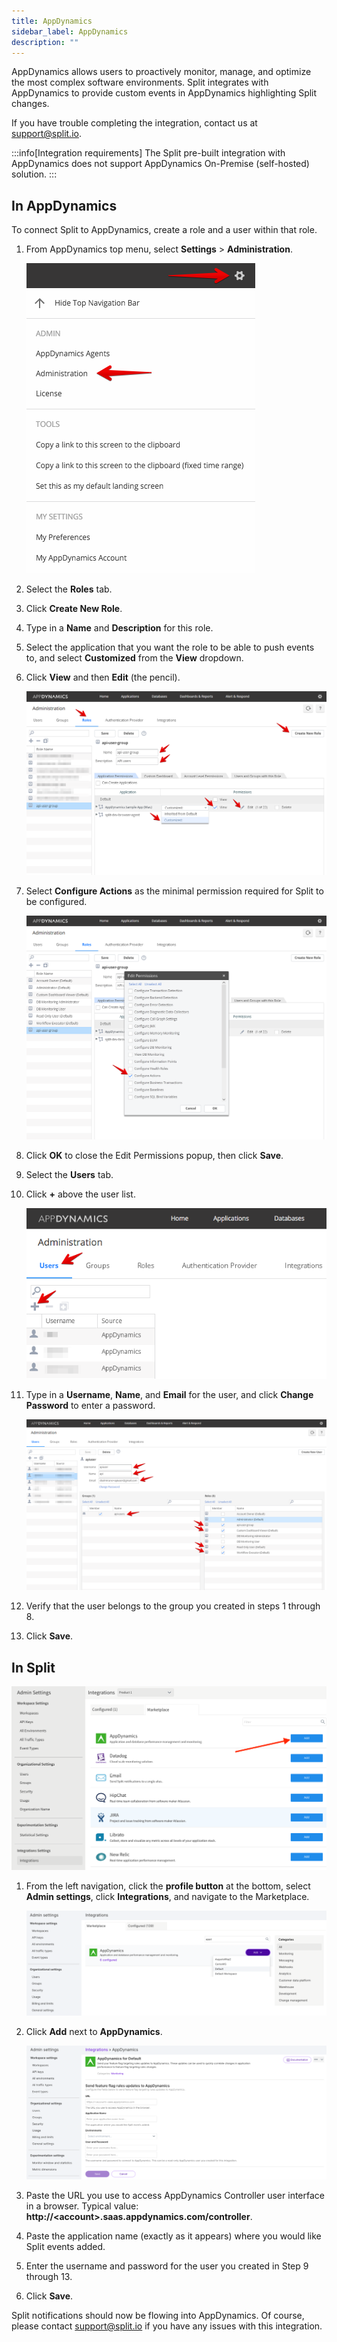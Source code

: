```yaml
---
title: AppDynamics
sidebar_label: AppDynamics
description: ""
---
```


<p>
  <button hidden style={{borderRadius:'8px', border:'1px', fontFamily:'Courier New', fontWeight:'800', textAlign:'left'}}> help.split.io link: https://help.split.io/hc/en-us/articles/360020898371-AppDynamics </button>
</p>

AppDynamics allows users to proactively monitor, manage, and optimize the most complex software environments. Split integrates with AppDynamics to provide custom events in AppDynamics highlighting Split changes.

If you have trouble completing the integration, contact us at [support@split.io](mailto:support@split.io).

:::info[Integration requirements]
The Split pre-built integration with AppDynamics does not support AppDynamics On-Premise (self-hosted) solution.
:::

## In AppDynamics
 
To connect Split to AppDynamics, create a role and a user within that role.

1. From AppDynamics top menu, select **Settings** > **Administration**.

   ![](./static/appdynamics-step1.png)

2. Select the **Roles** tab.
3. Click **Create New Role**.
4. Type in a **Name** and **Description** for this role.
5. Select the application that you want the role to be able to push events to, and select **Customized** from the **View** dropdown. 
6. Click **View** and then **Edit** (the pencil).

   ![](./static/appdynamics-step2.png)

7. Select **Configure Actions** as the minimal permission required for Split to be configured.

   ![](./static/appdynamics-step3.png)

8. Click **OK** to close the Edit Permissions popup, then click **Save**.
9. Select the **Users** tab.
10. Click **+** above the user list. 

    ![](./static/appdynamics-step4.png)

11. Type in a **Username**, **Name**, and **Email** for the user, and click **Change Password** to enter a password. 

    ![](./static/appdynamics-step5.png)

12. Verify that the user belongs to the group you created in steps 1 through 8.
13. Click **Save**. 

## In Split

![](./static/appdynamics-splitadmin-step1.png)

1. From the left navigation, click the **profile button** at the bottom, select **Admin settings**, click **Integrations**, and navigate to the Marketplace.

   ![](./static/appdynamics-splitadmin-step2.png)

2. Click **Add** next to **AppDynamics**.
   
   ![](./static/appdynamics-splitadmin-step3.png)

3. Paste the URL you use to access AppDynamics Controller user interface in a browser.
      Typical value: **http://\<account\>.saas.appdynamics.com/controller**.
4. Paste the application name (exactly as it appears) where you would like Split events added.
5.  Enter the username and password for the user you created in Step 9 through 13.
6. Click **Save**.

Split notifications should now be flowing into AppDynamics.  Of course, please contact [support@split.io](mailto:support@split.io) if you have any issues with this integration.
